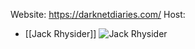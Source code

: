 Website: https://darknetdiaries.com/
Host:
- [[Jack Rhysider]]
![Jack Rhysider](https://darknetdiaries.com/imgs/jack.jpg)